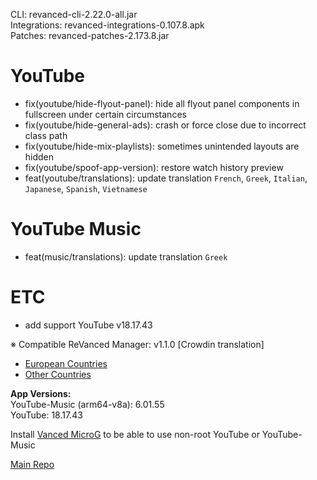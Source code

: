CLI: revanced-cli-2.22.0-all.jar  
Integrations: revanced-integrations-0.107.8.apk  
Patches: revanced-patches-2.173.8.jar  

YouTube
==
- fix(youtube/hide-flyout-panel): hide all flyout panel components in fullscreen under certain circumstances
- fix(youtube/hide-general-ads): crash or force close due to incorrect class path
- fix(youtube/hide-mix-playlists): sometimes unintended layouts are hidden
- fix(youtube/spoof-app-version): restore watch history preview
- feat(youtube/translations): update translation
`French`, `Greek`, `Italian`, `Japanese`, `Spanish`, `Vietnamese`


YouTube Music
==
- feat(music/translations): update translation
`Greek`


ETC
==
- add support YouTube v18.17.43


※ Compatible ReVanced Manager: v1.1.0
[Crowdin translation]
- [European Countries](https://crowdin.com/project/revancedextendedeu)
- [Other Countries](https://crowdin.com/project/revancedextended)
  
**App Versions:**  
YouTube-Music (arm64-v8a): 6.01.55  
YouTube: 18.17.43  

Install [Vanced MicroG](https://github.com/inotia00/VancedMicroG/releases) to be able to use non-root YouTube or YouTube-Music  

[Main Repo](https://github.com/NoName-exe/revanced-extended-mnml)  
